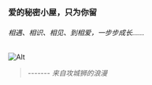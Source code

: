 ### 爱的秘密小屋，只为你留
###### 相遇、相识、相见、到相爱，一步步成长......
![Alt](https://zephyrsyn.github.io/SL/template/%E7%88%B1%E5%BF%83.gif)
>*------- 来自攻城狮的浪漫*
